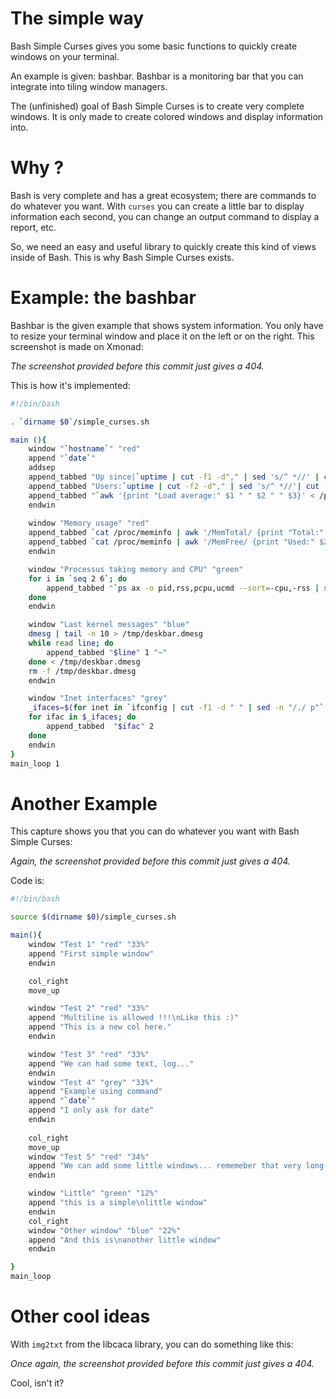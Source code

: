 # The simple way #

Bash Simple Curses gives you some basic functions to quickly create windows on your terminal.

An example is given: bashbar. Bashbar is a monitoring bar that you can integrate into tiling window managers.

The (unfinished) goal of Bash Simple Curses is to create very complete windows. It is only made to create colored windows and display information into.

# Why ? #

Bash is very complete and has a great ecosystem; there are commands to do whatever you want. With `curses` you can create a little bar to display information each second, you can change an output command to display a report, etc.

So, we need an easy and useful library to quickly create this kind of views inside of Bash. This is why Bash Simple Curses exists.

# Example: the bashbar #

Bashbar is the given example that shows system information. You only have to resize your terminal window and place it on the left or on the right. This screenshot is made on Xmonad:

*The screenshot provided before this commit just gives a 404.*

This is how it's implemented:

```bash
#!/bin/bash

. `dirname $0`/simple_curses.sh

main (){
    window "`hostname`" "red"
    append "`date`"
    addsep
    append_tabbed "Up since|`uptime | cut -f1 -d"," | sed 's/^ *//' | cut -f3- -d" "`" 2 "|"
    append_tabbed "Users:`uptime | cut -f2 -d"," | sed 's/^ *//'| cut -f1 -d" "`" 2
    append_tabbed "`awk '{print "Load average:" $1 " " $2 " " $3}' < /proc/loadavg`" 2
    endwin 
    
    window "Memory usage" "red"
    append_tabbed `cat /proc/meminfo | awk '/MemTotal/ {print "Total:" $2/1024}'` 2
    append_tabbed `cat /proc/meminfo | awk '/MemFree/ {print "Used:" $2/1024}'` 2
    endwin

    window "Processus taking memory and CPU" "green"
    for i in `seq 2 6`; do
        append_tabbed "`ps ax -o pid,rss,pcpu,ucmd --sort=-cpu,-rss | sed -n "$i,$i p" | awk '{printf "%s: %smo:  %s%%" , $4, $2/1024, $3 }'`" 3
    done
    endwin

    window "Last kernel messages" "blue"
    dmesg | tail -n 10 > /tmp/deskbar.dmesg
    while read line; do
        append_tabbed "$line" 1 "~"
    done < /tmp/deskbar.dmesg
    rm -f /tmp/deskbar.dmesg
    endwin

    window "Inet interfaces" "grey"
    _ifaces=$(for inet in `ifconfig | cut -f1 -d " " | sed -n "/./ p"`; do ifconfig $inet | awk 'BEGIN{printf "%s", "'"$inet"'"} /adr:/ {printf ":%s\n", $2}'|sed 's/adr://'; done)
    for ifac in $_ifaces; do
        append_tabbed  "$ifac" 2
    done
    endwin
}
main_loop 1
```

# Another Example #

This capture shows you that you can do whatever you want with Bash Simple Curses:

*Again, the screenshot provided before this commit just gives a 404.*

Code is:

```bash
#!/bin/bash

source $(dirname $0)/simple_curses.sh

main(){
    window "Test 1" "red" "33%"
    append "First simple window"
    endwin

    col_right 
    move_up

    window "Test 2" "red" "33%"
    append "Multiline is allowed !!!\nLike this :)"
    append "This is a new col here."
    endwin

    window "Test 3" "red" "33%"
    append "We can had some text, log..."
    endwin
    window "Test 4" "grey" "33%"
    append "Example using command"
    append "`date`"
    append "I only ask for date"
    endwin
    
    col_right 
    move_up
    window "Test 5" "red" "34%"
    append "We can add some little windows... rememeber that very long lines are wrapped to fit window !"
    endwin

    window "Little" "green" "12%"
    append "this is a simple\nlittle window"
    endwin
    col_right
    window "Other window" "blue" "22%"
    append "And this is\nanother little window"
    endwin

}
main_loop
```

# Other cool ideas #

With `img2txt` from the libcaca library, you can do something like this:

*Once again, the screenshot provided before this commit just gives a 404.*

Cool, isn't it?
